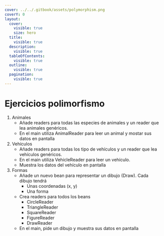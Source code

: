 ```yaml
---
cover: ../../.gitbook/assets/polymorphism.png
coverY: 0
layout:
  cover:
    visible: true
    size: hero
  title:
    visible: true
  description:
    visible: true
  tableOfContents:
    visible: true
  outline:
    visible: true
  pagination:
    visible: true
---
```


# Ejercicios polimorfismo

1. Animales
   * Añade readers para todas las especies de animales y un reader que lea animales genéricos.
   * En el main utiliza AnimalReader para leer un animal y mostar sus datos en pantalla
2. Vehículos
   * Añade readers para todas los tipo de vehículos y un reader que lea vehículos genéricos.
   * En el main utiliza VehicleReader para leer un vehículo.
   * Muestra los datos del vehículo en pantalla
3. Formas
   * Añade un nuevo bean para representar un dibujo (Draw). Cada dibujo tendrá
     * Unas coordenadas (x, y)
     * Una forma
   * Crea readers para todos los beans
     * CircleReader
     * TriangleReader
     * SquareReader
     * FigureReader
     * DrawReader
   * En el main, pide un dibujo y muestra sus datos en pantalla



